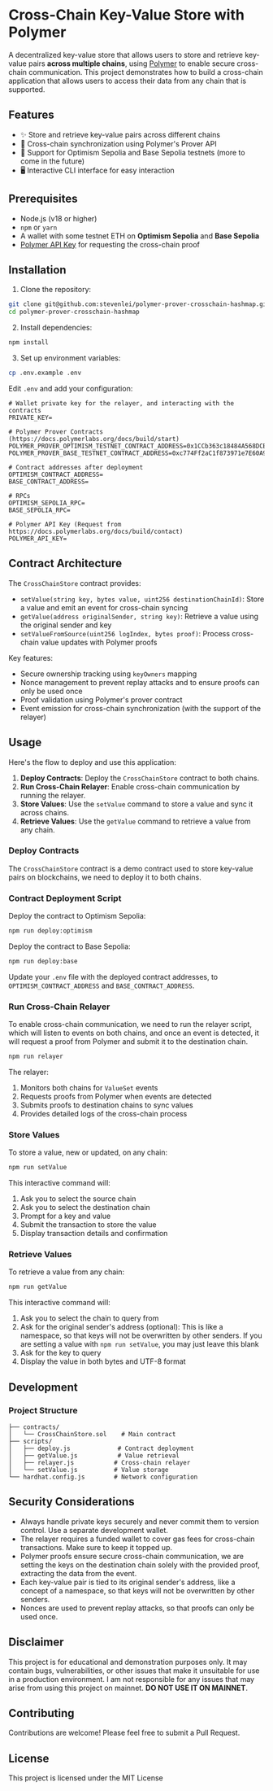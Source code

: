 # Cross-Chain Key-Value Store with Polymer

A decentralized key-value store that allows users to store and retrieve key-value pairs **across multiple chains**, using [Polymer](https://polymer.org/) to enable secure cross-chain communication. This project demonstrates how to build a cross-chain application that allows users to access their data from any chain that is supported.

## Features

- ✨ Store and retrieve key-value pairs across different chains
- 🔄 Cross-chain synchronization using Polymer's Prover API
- 🎯 Support for Optimism Sepolia and Base Sepolia testnets (more to come in the future)
- 🖥️ Interactive CLI interface for easy interaction

## Prerequisites

- Node.js (v18 or higher)
- `npm` or `yarn`
- A wallet with some testnet ETH on **Optimism Sepolia** and **Base Sepolia**
- [Polymer API Key](https://polymer.org/) for requesting the cross-chain proof

## Installation

1. Clone the repository:

```bash
git clone git@github.com:stevenlei/polymer-prover-crosschain-hashmap.git
cd polymer-prover-crosschain-hashmap
```

2. Install dependencies:

```bash
npm install
```

3. Set up environment variables:

```bash
cp .env.example .env
```

Edit `.env` and add your configuration:

```env
# Wallet private key for the relayer, and interacting with the contracts
PRIVATE_KEY=

# Polymer Prover Contracts (https://docs.polymerlabs.org/docs/build/start)
POLYMER_PROVER_OPTIMISM_TESTNET_CONTRACT_ADDRESS=0x1CCb363c18484A568DCB0Ec37fE5ad716C1D6e77
POLYMER_PROVER_BASE_TESTNET_CONTRACT_ADDRESS=0xc774Ff2aC1f873971e7E60A9b41cF46042989380

# Contract addresses after deployment
OPTIMISM_CONTRACT_ADDRESS=
BASE_CONTRACT_ADDRESS=

# RPCs
OPTIMISM_SEPOLIA_RPC=
BASE_SEPOLIA_RPC=

# Polymer API Key (Request from https://docs.polymerlabs.org/docs/build/contact)
POLYMER_API_KEY=
```

## Contract Architecture

The `CrossChainStore` contract provides:

- `setValue(string key, bytes value, uint256 destinationChainId)`: Store a value and emit an event for cross-chain syncing
- `getValue(address originalSender, string key)`: Retrieve a value using the original sender and key
- `setValueFromSource(uint256 logIndex, bytes proof)`: Process cross-chain value updates with Polymer proofs

Key features:

- Secure ownership tracking using `keyOwners` mapping
- Nonce management to prevent replay attacks and to ensure proofs can only be used once
- Proof validation using Polymer's prover contract
- Event emission for cross-chain synchronization (with the support of the relayer)

## Usage

Here's the flow to deploy and use this application:

1. **Deploy Contracts**: Deploy the `CrossChainStore` contract to both chains.
2. **Run Cross-Chain Relayer**: Enable cross-chain communication by running the relayer.
3. **Store Values**: Use the `setValue` command to store a value and sync it across chains.
4. **Retrieve Values**: Use the `getValue` command to retrieve a value from any chain.

### Deploy Contracts

The `CrossChainStore` contract is a demo contract used to store key-value pairs on blockchains, we need to deploy it to both chains.

### Contract Deployment Script

Deploy the contract to Optimism Sepolia:

```bash
npm run deploy:optimism
```

Deploy the contract to Base Sepolia:

```bash
npm run deploy:base
```

Update your `.env` file with the deployed contract addresses, to `OPTIMISM_CONTRACT_ADDRESS` and `BASE_CONTRACT_ADDRESS`.

### Run Cross-Chain Relayer

To enable cross-chain communication, we need to run the relayer script, which will listen to events on both chains, and once an event is detected, it will request a proof from Polymer and submit it to the destination chain.

```bash
npm run relayer
```

The relayer:

1. Monitors both chains for `ValueSet` events
2. Requests proofs from Polymer when events are detected
3. Submits proofs to destination chains to sync values
4. Provides detailed logs of the cross-chain process

### Store Values

To store a value, new or updated, on any chain:

```bash
npm run setValue
```

This interactive command will:

1. Ask you to select the source chain
2. Ask you to select the destination chain
3. Prompt for a key and value
4. Submit the transaction to store the value
5. Display transaction details and confirmation

### Retrieve Values

To retrieve a value from any chain:

```bash
npm run getValue
```

This interactive command will:

1. Ask you to select the chain to query from
2. Ask for the original sender's address (optional): This is like a namespace, so that keys will not be overwritten by other senders. If you are setting a value with `npm run setValue`, you may just leave this blank
3. Ask for the key to query
4. Display the value in both bytes and UTF-8 format

## Development

### Project Structure

```
├── contracts/
│   └── CrossChainStore.sol    # Main contract
├── scripts/
│   ├── deploy.js             # Contract deployment
│   ├── getValue.js           # Value retrieval
│   ├── relayer.js           # Cross-chain relayer
│   └── setValue.js          # Value storage
└── hardhat.config.js        # Network configuration
```

## Security Considerations

- Always handle private keys securely and never commit them to version control. Use a separate development wallet.
- The relayer requires a funded wallet to cover gas fees for cross-chain transactions. Make sure to keep it topped up.
- Polymer proofs ensure secure cross-chain communication, we are setting the keys on the destination chain solely with the provided proof, extracting the data from the event.
- Each key-value pair is tied to its original sender's address, like a concept of a namespace, so that keys will not be overwritten by other senders.
- Nonces are used to prevent replay attacks, so that proofs can only be used once.

## Disclaimer

This project is for educational and demonstration purposes only. It may contain bugs, vulnerabilities, or other issues that make it unsuitable for use in a production environment. I am not responsible for any issues that may arise from using this project on mainnet. **DO NOT USE IT ON MAINNET**.

## Contributing

Contributions are welcome! Please feel free to submit a Pull Request.

## License

This project is licensed under the MIT License
